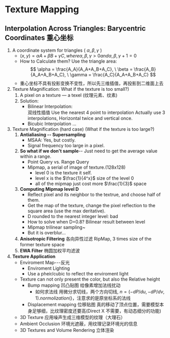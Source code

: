 # Texture Mapping
## Interpolation Across Triangles: Barycentric Coordinates 重心坐标
1. A coordinate system for triangles ( $\alpha ,\beta ,\gamma$ )
    - $(x,y)=\alpha A+\beta B+\gamma C, where \alpha ,\beta ,\gamma>0 and \alpha ,\beta ,\gamma+1=0$
    - How to Calculate them? Use the triangle area:
    $$
        \alpha = \frac{A_A}{A_A+A_B+A_C}, \ 
        \beta = \frac{A_B}{A_A+A_B+A_C}, \ 
        \gamma = \frac{A_C}{A_A+A_B+A_C}
    $$
    - 重心坐标不具有投影变换不变性，所以先三维插值，再投影到二维面上去
2. Texture Magnification: What if the texture is too small?)
    1. A pixel on a texture — a texel (纹理元素、纹素)
    2. Solution:
        - Bilinear Interpolation:  
        双线性插值 Use the nearest 4 point to interpolation
        Actually use 3 interpolations, Horizontal twice and vertical once.
        - Bicubic Interpolation ... <!--这里面他没细讲-->
3. Texture Magnification (hard case) (What if the texture is too large?)
    1. **Antialiasing -- Supersampling**
        - MSAA: Yes, but costly.
        - Signal frequency too large in a pixel.
    2. **So what if we don't sample**-- Just need to get the average value within a range.
        - Point Query vs. Range Query
        - Mipmap, a serial of image of texture.(128x128)
            - level 0 is the texture it self.
            - level x is the $\frac{1}{4^x}$ size of the level 0
            - all of the mipmap just cost more $\frac{1}{3}$ space 
    3. **Computing Mipmap level D**
        - Reflect pixel and its neighbor to the textrue, and choose half of them.
        - Get the map of the texture, change the pixel reflection to the square area (use the max deritative).
        - D rounded to the nearest integer level: bad
        - How to solve when D=0.8?  Bilinear result between level
        - Mipmap trilinear sampling~
        - But it is overblur...
    4. **Anisotropic Filtering** 各向异性过滤
        RipMap, 3 times size of the former texture space
    5. **EWA Filter** 椭圆加权平均滤波
        <!--没懂-->
4. **Texture Application**
    - Enviroment Map---反光
        - Enviroment Lighting
        - Use a pheir/cubic to reflect the enviroment light
    - Texture can not only present the color, but also the Relative height
        - Bump mapping 凹凸贴图 给像素增加法线扰动
            - 如何求法线 用微分求切线，两个方向切线, $n=(-dP/du,-dP/dv,1).normolization()$，注意求的是原坐标系的法线
        - Displacement  mapping 位移贴图    真的移动了顶点位置，需要模型本身足够细，比纹理密度还要高(Direct X 不需要，有动态细分的功能)
    - 3D Texture 应用噪声生成三维模型的纹理（大理石）
    - Ambient Occlusion 环境光遮蔽，用纹理记录环境光的信息
    - 3D Textures and Volume Rendering 立体渲染


